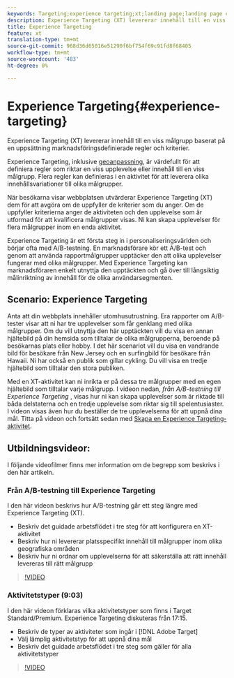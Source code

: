 ```yaml
---
keywords: Targeting;experience targeting;xt;landing page;landing page campaign
description: Experience Targeting (XT) levererar innehåll till en viss målgrupp baserat på en uppsättning marknadsföringsdefinierade regler och kriterier.
title: Experience Targeting
feature: xt
translation-type: tm+mt
source-git-commit: 968d36d65016e51290f6bf754f69c91fd8f68405
workflow-type: tm+mt
source-wordcount: '483'
ht-degree: 0%

---
```



# Experience Targeting{#experience-targeting}

Experience Targeting (XT) levererar innehåll till en viss målgrupp baserat på en uppsättning marknadsföringsdefinierade regler och kriterier.

Experience Targeting, inklusive [geoanpassning](/help/c-target/c-audiences/c-target-rules/geo.md), är värdefullt för att definiera regler som riktar en viss upplevelse eller innehåll till en viss målgrupp. Flera regler kan definieras i en aktivitet för att leverera olika innehållsvariationer till olika målgrupper.

När besökarna visar webbplatsen utvärderar Experience Targeting (XT) dem för att avgöra om de uppfyller de kriterier som du anger. Om de uppfyller kriterierna anger de aktiviteten och den upplevelse som är utformad för att kvalificera målgrupper visas. Ni kan skapa upplevelser för flera målgrupper inom en enda aktivitet.

Experience Targeting är ett första steg in i personaliseringsvärlden och börjar ofta med A/B-testning. En marknadsförare kör ett A/B-test och genom att använda rapportmålgrupper upptäcker den att olika upplevelser fungerar med olika målgrupper. Med Experience Targeting kan marknadsföraren enkelt utnyttja den upptäckten och gå över till långsiktig målinriktning av innehåll för de olika användarsegmenten.

## Scenario: Experience Targeting

Anta att din webbplats innehåller utomhusutrustning. Era rapporter om A/B-tester visar att ni har tre upplevelser som får genklang med olika målgrupper. Om du vill utnyttja den här upptäckten vill du visa en annan hjältebild på din hemsida som tilltalar de olika målgrupperna, beroende på besökarnas plats eller hobby. I det här scenariot vill du visa en vandrande bild för besökare från New Jersey och en surfingbild för besökare från Hawaii. Ni har också en publik som gillar cykling. Du vill visa en tredje hjältebild som tilltalar den stora publiken.

Med en XT-aktivitet kan ni inrikta er på dessa tre målgrupper med en egen hjältebild som tilltalar varje målgrupp. I videon nedan, *från A/B-testning till Experience Targeting* , visas hur ni kan skapa upplevelser som är riktade till båda delstaterna och en tredje upplevelse som riktar sig till spelentusiaster. I videon visas även hur du beställer de tre upplevelserna för att uppnå dina mål. Titta på videon och fortsätt sedan med [Skapa en Experience Targeting-aktivitet](/help/c-activities/t-experience-target/t-xt-create/xt-create.md).

## Utbildningsvideor:

I följande videofilmer finns mer information om de begrepp som beskrivs i den här artikeln.

### Från A/B-testning till Experience Targeting

I den här videon beskrivs hur A/B-testning går ett steg längre med Experience Targeting (XT).

* Beskriv det guidade arbetsflödet i tre steg för att konfigurera en XT-aktivitet
* Beskriv hur ni levererar platsspecifikt innehåll till målgrupper inom olika geografiska områden
* Beskriv hur ni ordnar om upplevelserna för att säkerställa att rätt innehåll levereras till rätt målgrupp

>[!VIDEO](https://video.tv.adobe.com/v/22418/)

### Aktivitetstyper (9:03)

I den här videon förklaras vilka aktivitetstyper som finns i Target Standard/Premium. Experience Targeting diskuteras från 17:15.

* Beskriv de typer av aktiviteter som ingår i [!DNL Adobe Target]
* Välj lämplig aktivitetstyp för att uppnå dina mål
* Beskriv det guidade arbetsflödet i tre steg som gäller för alla aktivitetstyper

>[!VIDEO](https://video.tv.adobe.com/v/17386)